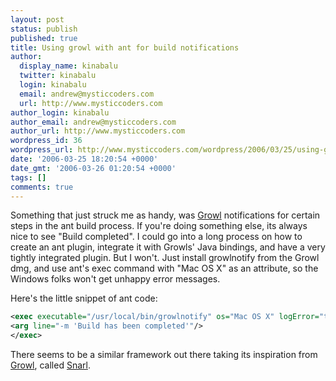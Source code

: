 ```yaml
---
layout: post
status: publish
published: true
title: Using growl with ant for build notifications
author:
  display_name: kinabalu
  twitter: kinabalu
  login: kinabalu
  email: andrew@mysticcoders.com
  url: http://www.mysticcoders.com
author_login: kinabalu
author_email: andrew@mysticcoders.com
author_url: http://www.mysticcoders.com
wordpress_id: 36
wordpress_url: http://www.mysticcoders.com/wordpress/2006/03/25/using-growl-with-ant-for-build-notifications/
date: '2006-03-25 18:20:54 +0000'
date_gmt: '2006-03-26 01:20:54 +0000'
tags: []
comments: true
---
```

Something that just struck me as handy, was <a href="http://growl.info">Growl</a> notifications for certain steps in the ant build process.  If you're doing something else, its always nice to see "Build completed".  I could go into a long process on how to create an ant plugin, integrate it with Growls' Java bindings, and have a very tightly integrated plugin.  But I won't.  Just install growlnotify from the Growl dmg, and use ant's exec command with "Mac OS X" as an attribute, so the Windows folks won't get unhappy error messages.

Here's the little snippet of ant code:

``` xml
<exec executable="/usr/local/bin/growlnotify" os="Mac OS X" logError="true">
<arg line="-m 'Build has been completed'"/>
</exec>
```

There seems to be a similar framework out there taking its inspiration from <a href="http://growl.info">Growl</a>, called <a href="http://www.k23productions.com/haiku/snarl.html">Snarl</a>.
